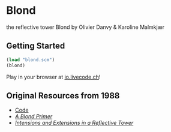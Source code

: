 # Blond
the reflective tower Blond by Olivier Danvy & Karoline Malmkjær

## Getting Started
```scheme
(load "blond.scm")
(blond)
```

Play in your browser at [io.livecode.ch](http://io.livecode.ch/learn/namin/blond)!

## Original Resources from 1988
- [Code](https://www.cs.cmu.edu/Groups/AI/lang/scheme/code/eval/blond/blond.scm)
- [_A Blond Primer_](https://users-cs.au.dk/~danvy/Papers/danvy-malmkjaer-blond-primer.pdf)
- [_Intensions and Extensions in a Reflective Tower_](https://dl.acm.org/doi/pdf/10.1145/62678.62725)
